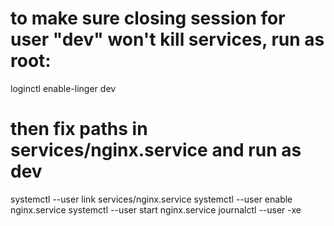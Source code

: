 # to make sure closing session for user "dev" won't kill services, run as root:
loginctl enable-linger dev

# then fix paths in services/nginx.service and run as dev
systemctl --user link services/nginx.service
systemctl --user enable nginx.service
systemctl --user start nginx.service
journalctl --user -xe
